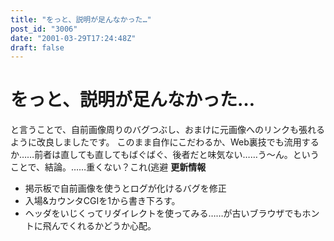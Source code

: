 ```yaml
---
title: "をっと、説明が足んなかった…"
post_id: "3006"
date: "2001-03-29T17:24:48Z"
draft: false
---
```


# をっと、説明が足んなかった…

と言うことで、自前画像周りのバグつぶし、おまけに元画像へのリンクも張れるように改良しましたです。 このまま自作にこだわるか、Web裏技でも流用するか……前者は直しても直してもばぐばぐ、後者だと味気ない……う～ん。ということで、結論。……重くない？これ(逃避 **更新情報**

  * 掲示板で自前画像を使うとログが化けるバグを修正
  * 入場&カウンタCGIを1から書き下ろす。
  * ヘッダをいじくってリダイレクトを使ってみる……が古いブラウザでもホントに飛んでくれるかどうか心配。
